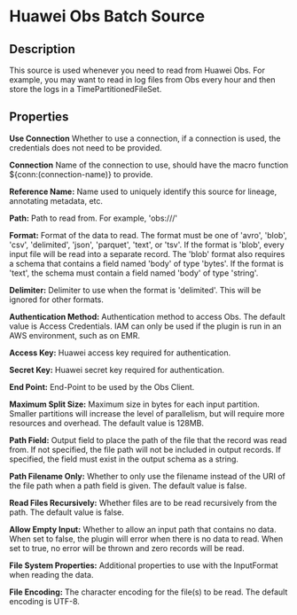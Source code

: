 # Huawei Obs Batch Source


Description
-----------
This source is used whenever you need to read from Huawei Obs.
For example, you may want to read in log files from Obs every hour and then store
the logs in a TimePartitionedFileSet.

Properties
----------
**Use Connection** Whether to use a connection, if a connection is used, 
the credentials does not need to be provided.

**Connection** Name of the connection to use, should have the macro function ${conn:(connection-name)} to provide.

**Reference Name:** Name used to uniquely identify this source for lineage, annotating metadata, etc.

**Path:** Path to read from. For example, 'obs://<Bucket name>/<Object name>'

**Format:** Format of the data to read.
The format must be one of 'avro', 'blob', 'csv', 'delimited', 'json', 'parquet', 'text', or 'tsv'.
If the format is 'blob', every input file will be read into a separate record.
The 'blob' format also requires a schema that contains a field named 'body' of type 'bytes'.
If the format is 'text', the schema must contain a field named 'body' of type 'string'.

**Delimiter:** Delimiter to use when the format is 'delimited'. This will be ignored for other formats.

**Authentication Method:** Authentication method to access Obs. The default value is Access Credentials.
IAM can only be used if the plugin is run in an AWS environment, such as on EMR.

**Access Key:** Huawei access key required for authentication.

**Secret Key:** Huawei secret key required for authentication.

**End Point:** End-Point to be used by the Obs Client.

**Maximum Split Size:** Maximum size in bytes for each input partition.
Smaller partitions will increase the level of parallelism, but will require more resources and overhead.
The default value is 128MB.

**Path Field:** Output field to place the path of the file that the record was read from.
If not specified, the file path will not be included in output records.
If specified, the field must exist in the output schema as a string.

**Path Filename Only:** Whether to only use the filename instead of the URI of the file path when a path field is given.
The default value is false.

**Read Files Recursively:** Whether files are to be read recursively from the path. The default value is false.

**Allow Empty Input:** Whether to allow an input path that contains no data. When set to false, the plugin
will error when there is no data to read. When set to true, no error will be thrown and zero records will be read.

**File System Properties:** Additional properties to use with the InputFormat when reading the data.

**File Encoding:** The character encoding for the file(s) to be read. The default encoding is UTF-8.